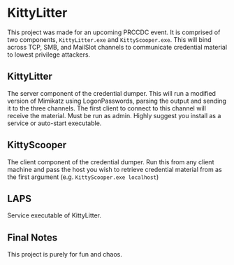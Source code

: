 # KittyLitter

This project was made for an upcoming PRCCDC event. It is comprised of two components, `KittyLitter.exe` and `KittyScooper.exe`. This will bind across TCP, SMB, and MailSlot channels to communicate credential material to lowest privilege attackers.

## KittyLitter

The server component of the credential dumper. This will run a modified version of Mimikatz using LogonPasswords, parsing the output and sending it to the three channels. The first client to connect to this channel will receive the material. Must be run as admin. Highly suggest you install as a service or auto-start executable.

## KittyScooper

The client component of the credential dumper. Run this from any client machine and pass the host you wish to retrieve credential material from as the first argument (e.g. `KittyScooper.exe localhost`)

## LAPS

Service executable of KittyLitter.

## Final Notes

This project is purely for fun and chaos.